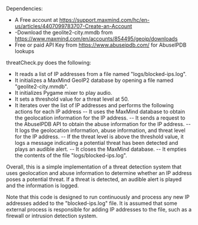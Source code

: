 Dependencies:
-  A Free account at https://support.maxmind.com/hc/en-us/articles/4407099783707-Create-an-Account
-  -Download the geolite2-city.mmdb from https://www.maxmind.com/en/accounts/854495/geoip/downloads
- Free or paid API Key from https://www.abuseipdb.com/ for AbuseIPDB lookups

threatCheck.py does the following:

-    It reads a list of IP addresses from a file named "logs/blocked-ips.log".
-    It initializes a MaxMind GeoIP2 database by opening a file named "geolite2-city.mmdb".
-    It initializes Pygame mixer to play audio.
-    It sets a threshold value for a threat level at 50.
-    It iterates over the list of IP addresses and performs the following actions for each IP address
--        It uses the MaxMind database to obtain the geolocation information for the IP address.
--        It sends a request to the AbuseIPDB API to obtain the abuse information for the IP address.
--        It logs the geolocation information, abuse information, and threat level for the IP address.
--        If the threat level is above the threshold value, it logs a message indicating a potential threat has been detected and plays an audible alert.
--    It closes the MaxMind database.
--    It empties the contents of the file "logs/blocked-ips.log".

Overall, this is a simple implementation of a threat detection system that uses geolocation and abuse information to determine whether an IP address poses a potential threat. If a threat is detected, an audible alert is played and the information is logged.

Note that this code is designed to run continuously and process any new IP addresses added to the "blocked-ips.log" file. It is assumed that some external process is responsible for adding IP addresses to the file, such as a firewall or intrusion detection system.
